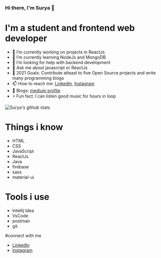 ### Hi there, I'm Surya 👋

# I'm a student and frontend web developer 

- 🔭 I’m currently working on projects in ReactJs
- 🌱 I’m currently learning NodeJs and MongoDB
- 🤔 I’m looking for help with backend development
- 💬 Ask me about javascript or ReactJs
- 🥅 2021 Goals: Contribute atleast to five Open Source projects and write many programming blogs
- 📫 How to reach me: [LinkedIn](https://www.linkedin.com/in/surya-shakti-8b9528154/), [Instagram](https://www.instagram.com/surya.shakti/)
- 📝 Blogs: [medium profile](https://medium.com/@suryashakti1999)
- ⚡ Fun fact: I can listen good music for hours in loop


![Surya's github stats](https://github-readme-stats.vercel.app/api?username=SuryaShakti)



# Things i know

- HTML
- CSS
- JavaScript
- ReactJs
- Java
- firebase
- sass
- material-ui


# Tools i use

- Intellij Idea
- VsCode
- postman
- git

#connect with me

- [LinkedIn](https://www.linkedin.com/in/surya-shakti-8b9528154/)
- [Instagram](https://www.instagram.com/surya.shakti/)
